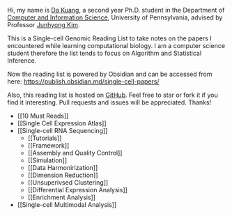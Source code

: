 Hi, my name is [Da Kuang](https://kuangda.tech/), a second year Ph.D. student in the Department of [Computer and Information Science](https://www.cis.upenn.edu/graduate/program-offerings/doctoral-program/), University of Pennsylvania, advised by Professor [Junhyong Kim](https://kim.bio.upenn.edu/).

This is a Single-cell Genomic Reading List to take notes on the papers I encountered while learning computational biology. I am a computer science student therefore the list tends to focus on Algorithm and Statistical Inference.

Now the reading list is powered by Obsidian and can be accessed from here: https://publish.obsidian.md/single-cell-papers/

Also, this reading list is hosted on [GitHub](https://github.com/kuang-da/scGenomic-Reading-List). Feel free to star or fork it if you find it interesting. Pull requests and issues will be appreciated. Thanks!

- [[10 Must Reads]]
- [[Single Cell Expression Atlas]]
- [[Single-cell RNA Sequencing]]
  - [[Tutorials]]
  - [[Framework]]
  - [[Assembly and Quality Control]]
  - [[Simulation]]
  - [[Data Harmonirization]]
  - [[Dimension Reduction]]
  - [[Unsuperivsed Clustering]]
  - [[Differential Expression Analysis]]
  - [[Enrichment Analysis]]
- [[Single-cell Multimodal Analysis]]
